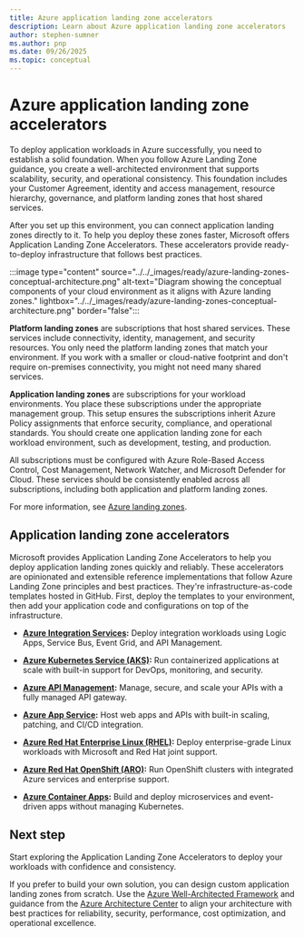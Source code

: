 ```yaml
---
title: Azure application landing zone accelerators
description: Learn about Azure application landing zone accelerators
author: stephen-sumner
ms.author: pnp
ms.date: 09/26/2025
ms.topic: conceptual
---
```


# Azure application landing zone accelerators

To deploy application workloads in Azure successfully, you need to establish a solid foundation. When you follow Azure Landing Zone guidance, you create a well-architected environment that supports scalability, security, and operational consistency. This foundation includes your Customer Agreement, identity and access management, resource hierarchy, governance, and platform landing zones that host shared services.

After you set up this environment, you can connect application landing zones directly to it. To help you deploy these zones faster, Microsoft offers Application Landing Zone Accelerators. These accelerators provide ready-to-deploy infrastructure that follows best practices.

:::image type="content" source="../../_images/ready/azure-landing-zones-conceptual-architecture.png" alt-text="Diagram showing the conceptual components of your cloud environment as it aligns with Azure landing zones." lightbox="../../_images/ready/azure-landing-zones-conceptual-architecture.png" border="false":::

**Platform landing zones** are subscriptions that host shared services. These services include connectivity, identity, management, and security resources. You only need the platform landing zones that match your environment. If you work with a smaller or cloud-native footprint and don't require on-premises connectivity, you might not need many shared services.

**Application landing zones** are subscriptions for your workload environments. You place these subscriptions under the appropriate management group. This setup ensures the subscriptions inherit Azure Policy assignments that enforce security, compliance, and operational standards. You should create one application landing zone for each workload environment, such as development, testing, and production.

All subscriptions must be configured with Azure Role-Based Access Control, Cost Management, Network Watcher, and Microsoft Defender for Cloud. These services should be consistently enabled across all subscriptions, including both application and platform landing zones.

For more information, see [Azure landing zones](../../ready/landing-zone/index.md).

## Application landing zone accelerators

Microsoft provides Application Landing Zone Accelerators to help you deploy application landing zones quickly and reliably. These accelerators are opinionated and extensible reference implementations that follow Azure Landing Zone principles and best practices. They're infrastructure-as-code templates hosted in GitHub. First, deploy the templates to your environment, then add your application code and configurations on top of the infrastructure.

- **[Azure Integration Services](./integration-services/landing-zone-accelerator.md):** Deploy integration workloads using Logic Apps, Service Bus, Event Grid, and API Management.

- **[Azure Kubernetes Service (AKS)](./aks/landing-zone-accelerator.md):** Run containerized applications at scale with built-in support for DevOps, monitoring, and security.

- **[Azure API Management](./api-management/landing-zone-accelerator.md):** Manage, secure, and scale your APIs with a fully managed API gateway.

- **[Azure App Service](./app-services/landing-zone-accelerator.md):** Host web apps and APIs with built-in scaling, patching, and CI/CD integration.

- **[Azure Red Hat Enterprise Linux (RHEL)](./azure-red-hat-enterprise-linux/landing-zone-accelerator.md):** Deploy enterprise-grade Linux workloads with Microsoft and Red Hat joint support.

- **[Azure Red Hat OpenShift (ARO)](./azure-red-hat-openshift/landing-zone-accelerator.md):** Run OpenShift clusters with integrated Azure services and enterprise support.

- **[Azure Container Apps](./container-apps/landing-zone-accelerator.md):** Build and deploy microservices and event-driven apps without managing Kubernetes.

## Next step

Start exploring the Application Landing Zone Accelerators to deploy your workloads with confidence and consistency.

If you prefer to build your own solution, you can design custom application landing zones from scratch. Use the [Azure Well-Architected Framework](/azure/well-architected/) and guidance from the [Azure Architecture Center](/azure/architecture/) to align your architecture with best practices for reliability, security, performance, cost optimization, and operational excellence.
